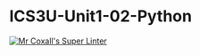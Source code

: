 # ICS3U-Unit1-02-Python
[![Mr Coxall's Super Linter](https://github.com/zaida-hammel/ICS3U-Unit1-02-Python/workflows/Mr%20Coxall's%20Super%20Linter/badge.svg)](https://github.com/zaida-hammel/ICS3U-Unit1-02-Python/actions/)
